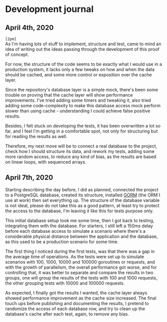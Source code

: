 # Development journal

## April 4th, 2020

`[2pm]`  
As I'm having lots of stuff to implement, structure and test, came to mind an idea of writing out the ideas passing through the development of this proof of concept.

For now, the structure of the code seems to be exactly what I would use in a production system, it lacks only a few tweaks on how and when the data should be cached, and some more control or exposition over the cache layer.

Since the repository's database layer is a simple mock, there's been some trouble on proving that the cache layer will show performance improvements. I've tried adding some timers and tweaking it, also tried adding some code-complexity to make this database access mock perform slower than using cache - understanding I could achieve false positive results.

Besides, I felt stuck on developing the tests, it has been overwritten a lot so far, and I feel I'm getting in a comfortable spot, not only for structuring but for reading the results as well.

Therefore, my next move will be to connect a real database to the project, check how I should structure its data, and rework my tests, adding some more random access, to reduce any kind of bias, as the results are based on linear loops, with sequenced arrays. 

## April 7th, 2020

Starting describing the day before, I did as planned, connected the project to a PostgreSQL database, created its structure, installed [GORM](https://gorm.io/) (the ORM I use at work) then set everything up. The structure of the database variable is not ideal, please do not take this as a good pattern, at least try to protect the access to the database, I'm leaving it like this for tests purpose only.

This initial database setup took me some time, then I got back to testing, integrating them with the database. For starters, I still left a 150ms delay before each database access to simulate a scenario where there's a considerable physical distance between the application and the database, as this used to be a production scenario for some time.  

The first thing I noticed during the first tests, was that there was a gap in the average time of operations. As the tests were set up to simulate scenarios with 100, 1000, 10000 and 100000 goroutines or requests, and with the growth of parallelism, the overall performance got worse, and for controlling that, it was better to separate and compare the results in two groups, one will group the results of the tests with 100 and 1000 requests, the other grouping tests with 10000 and 100000 requests.

As expected, I finally got the results I wanted, the cache layer always showed performance improvement as the cache size increased. The final touch ups before publishing and documenting the results, I pretend to randomize the access of each database row, and try to clean up the database's cache after each test, again, to remove any bias.
       